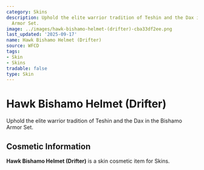 ```yaml
---
category: Skins
description: Uphold the elite warrior tradition of Teshin and the Dax in the Bishamo
  Armor Set.
image: ../images/hawk-bishamo-helmet-(drifter)-cba33df2ee.png
last_updated: '2025-09-17'
name: Hawk Bishamo Helmet (Drifter)
source: WFCD
tags:
- Skin
- Skins
tradable: false
type: Skin
---
```


# Hawk Bishamo Helmet (Drifter)

Uphold the elite warrior tradition of Teshin and the Dax in the Bishamo Armor Set.

## Cosmetic Information

**Hawk Bishamo Helmet (Drifter)** is a skin cosmetic item for Skins.

